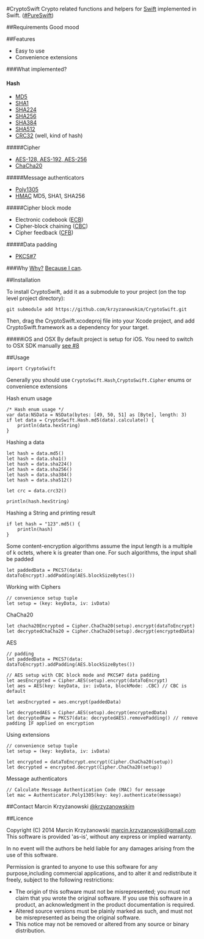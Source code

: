 #CryptoSwift
Crypto related functions and helpers for [Swift](https://developer.apple.com/swift/) implemented in Swift. ([#PureSwift](https://twitter.com/hashtag/pureswift))

##Requirements
Good mood

##Features

- Easy to use
- Convenience extensions

###What implemented?

#### Hash
- [MD5](http://tools.ietf.org/html/rfc1321)
- [SHA1](http://tools.ietf.org/html/rfc3174)
- [SHA224](http://tools.ietf.org/html/rfc6234)
- [SHA256](http://tools.ietf.org/html/rfc6234)
- [SHA384](http://tools.ietf.org/html/rfc6234)
- [SHA512](http://tools.ietf.org/html/rfc6234)
- [CRC32](http://en.wikipedia.org/wiki/Cyclic_redundancy_check) (well, kind of hash)

#####Cipher
- [AES-128, AES-192, AES-256](http://csrc.nist.gov/publications/fips/fips197/fips-197.pd8)
- [ChaCha20](http://cr.yp.to/chacha/chacha-20080128.pdf)

#####Message authenticators
- [Poly1305](http://cr.yp.to/mac/poly1305-20050329.pdf)
- [HMAC](https://www.ietf.org/rfc/rfc2104.txt) MD5, SHA1, SHA256

#####Cipher block mode
- Electronic codebook ([ECB](http://en.wikipedia.org/wiki/Block_cipher_mode_of_operation#Electronic_codebook_.28ECB.29))
- Cipher-block chaining ([CBC](http://en.wikipedia.org/wiki/Block_cipher_mode_of_operation#Cipher-block_chaining_.28CBC.29))
- Cipher feedback ([CFB](http://en.wikipedia.org/wiki/Block_cipher_mode_of_operation#Cipher_feedback_.28CFB.29))

#####Data padding
- [PKCS#7](http://tools.ietf.org/html/rfc5652#section-6.3)

###Why
[Why?](https://github.com/krzyzanowskim/CryptoSwift/issues/5) [Because I can](https://github.com/krzyzanowskim/CryptoSwift/issues/5#issuecomment-53379391).

##Installation

To install CryptoSwift, add it as a submodule to your project (on the top level project directory):

	git submodule add https://github.com/krzyzanowskim/CryptoSwift.git

Then, drag the CryptoSwift.xcodeproj file into your Xcode project, and add CryptoSwift.framework as a dependency for your target.

#####iOS and OSX
By default project is setup for iOS. You need to switch to OSX SDK manually [see #8](https://github.com/krzyzanowskim/CryptoSwift/issues/8)

##Usage

    import CryptoSwift

Generally you should use `CryptoSwift.Hash`,`CryptoSwift.Cipher` enums or convenience extensions

Hash enum usage
    
    /* Hash enum usage */
    var data:NSData = NSData(bytes: [49, 50, 51] as [Byte], length: 3)
    if let data = CryptoSwift.Hash.md5(data).calculate() {
        println(data.hexString)
    }
    
Hashing a data
	
	let hash = data.md5()
	let hash = data.sha1()
    let hash = data.sha224()
	let hash = data.sha256()
	let hash = data.sha384()
	let hash = data.sha512()
	
	let crc = data.crc32()
	
	println(hash.hexString)
	
Hashing a String and printing result

    if let hash = "123".md5() {
        println(hash)
    }
    
Some content-encryption algorithms assume the input length is a multiple of k octets, where k is greater than one.  For such algorithms, the input shall be padded

	let paddedData = PKCS7(data: dataToEncrypt).addPadding(AES.blockSizeBytes())
    
Working with Ciphers

	// convenience setup tuple
	let setup = (key: keyData, iv: ivData)

ChaCha20

	let chacha20Encrypted = Cipher.ChaCha20(setup).encrypt(dataToEncrypt)
	let decryptedChaCha20 = Cipher.ChaCha20(setup).decrypt(encryptedData)

AES
	
	// padding
	let paddedData = PKCS7(data: dataToEncrypt).addPadding(AES.blockSizeBytes())
	
	// AES setup with CBC block mode and PKCS#7 data padding
	let aesEncrypted = Cipher.AES(setup).encrypt(dataToEncrypt)
	let aes = AES(key: keyData, iv: ivData, blockMode: .CBC) // CBC is default
	
	let aesEncrypted = aes.encrypt(paddedData)
	
	let decryptedAES = Cipher.AES(setup).decrypt(encryptedData)
	let decryptedRaw = PKCS7(data: decryptedAES).removePadding() // remove padding IF applied on encryption
	

Using extensions
	
	// convenience setup tuple
	let setup = (key: keyData, iv: ivData)

	let encrypted = dataToEncrypt.encrypt(Cipher.ChaCha20(setup))
	let decrypted = encrypted.decrypt(Cipher.ChaCha20(setup))
	
Message authenticators

	// Calculate Message Authentication Code (MAC) for message
	let mac = Authenticator.Poly1305(key: key).authenticate(message)
    
##Contact
Marcin Krzyżanowski [@krzyzanowskim](http://twitter.com/krzyzanowskim)

##Licence

Copyright (C) 2014 Marcin Krzyżanowski <marcin.krzyzanowski@gmail.com>
This software is provided 'as-is', without any express or implied warranty. 

In no event will the authors be held liable for any damages arising from the use of this software. 

Permission is granted to anyone to use this software for any purpose,including commercial applications, and to alter it and redistribute it freely, subject to the following restrictions:

- The origin of this software must not be misrepresented; you must not claim that you wrote the original software. If you use this software in a product, an acknowledgment in the product documentation is required.
- Altered source versions must be plainly marked as such, and must not be misrepresented as being the original software.
- This notice may not be removed or altered from any source or binary distribution.
